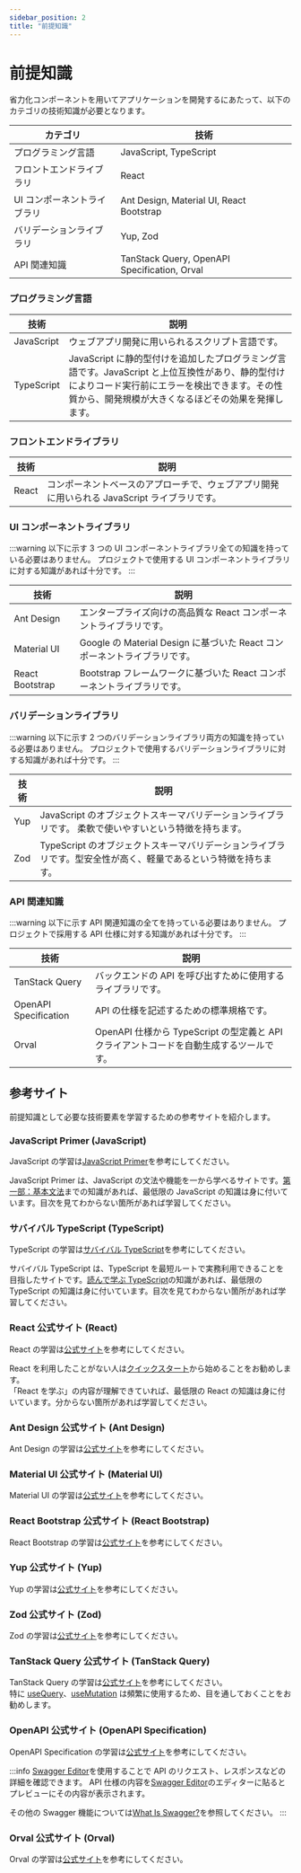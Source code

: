 ```yaml
---
sidebar_position: 2
title: "前提知識"
---
```


# 前提知識

省力化コンポーネントを用いてアプリケーションを開発するにあたって、以下のカテゴリの技術知識が必要となります。

| カテゴリ                    | 技術                                         |
| --------------------------- | -------------------------------------------- |
| プログラミング言語          | JavaScript, TypeScript                       |
| フロントエンドライブラリ    | React                                        |
| UI コンポーネントライブラリ | Ant Design, Material UI, React Bootstrap     |
| バリデーションライブラリ    | Yup, Zod                                     |
| API 関連知識                | TanStack Query, OpenAPI Specification, Orval |

### プログラミング言語

| 技術       | 説明                                                                                                                                                                                                     |
| ---------- | -------------------------------------------------------------------------------------------------------------------------------------------------------------------------------------------------------- |
| JavaScript | ウェブアプリ開発に用いられるスクリプト言語です。                                                                                                                                                         |
| TypeScript | JavaScript に静的型付けを追加したプログラミング言語です。JavaScript と上位互換性があり、静的型付けによりコード実行前にエラーを検出できます。その性質から、開発規模が大きくなるほどその効果を発揮します。 |

### フロントエンドライブラリ

| 技術  | 説明                                                                                         |
| ----- | -------------------------------------------------------------------------------------------- |
| React | コンポーネントベースのアプローチで、ウェブアプリ開発に用いられる JavaScript ライブラリです。 |

### UI コンポーネントライブラリ

:::warning
以下に示す 3 つの UI コンポーネントライブラリ全ての知識を持っている必要はありません。
プロジェクトで使用する UI コンポーネントライブラリに対する知識があれば十分です。
:::

| 技術            | 説明                                                                      |
| --------------- | ------------------------------------------------------------------------- |
| Ant Design      | エンタープライズ向けの高品質な React コンポーネントライブラリです。       |
| Material UI     | Google の Material Design に基づいた React コンポーネントライブラリです。 |
| React Bootstrap | Bootstrap フレームワークに基づいた React コンポーネントライブラリです。   |

### バリデーションライブラリ

:::warning
以下に示す 2 つのバリデーションライブラリ両方の知識を持っている必要はありません。
プロジェクトで使用するバリデーションライブラリに対する知識があれば十分です。
:::

| 技術 | 説明                                                                                                            |
| ---- | --------------------------------------------------------------------------------------------------------------- |
| Yup  | JavaScript のオブジェクトスキーマバリデーションライブラリです。 柔軟で使いやすいという特徴を持ちます。          |
| Zod  | TypeScript のオブジェクトスキーマバリデーションライブラリです。型安全性が高く、軽量であるという特徴を持ちます。 |

### API 関連知識

:::warning
以下に示す API 関連知識の全てを持っている必要はありません。
プロジェクトで採用する API 仕様に対する知識があれば十分です。
:::

| 技術                  | 説明                                                                                    |
| --------------------- | --------------------------------------------------------------------------------------- |
| TanStack Query        | バックエンドの API を呼び出すために使用するライブラリです。                             |
| OpenAPI Specification | API の仕様を記述するための標準規格です。                                                |
| Orval                 | OpenAPI 仕様から TypeScript の型定義と API クライアントコードを自動生成するツールです。 |

## 参考サイト

前提知識として必要な技術要素を学習するための参考サイトを紹介します。

### JavaScript Primer (JavaScript)

JavaScript の学習は[JavaScript Primer](https://jsprimer.net/)を参考にしてください。

JavaScript Primer は、JavaScript の文法や機能を一から学べるサイトです。[第一部：基本文法](https://jsprimer.net/basic/)までの知識があれば、最低限の JavaScript の知識は身に付いています。目次を見てわからない箇所があれば学習してください。

### サバイバル TypeScript (TypeScript)

TypeScript の学習は[サバイバル TypeScript](https://typescriptbook.jp/)を参考にしてください。

サバイバル TypeScript は、TypeScript を最短ルートで実務利用できることを目指したサイトです。[読んで学ぶ TypeScript](https://book.yyts.org/reference)の知識があれば、最低限の TypeScript の知識は身に付いています。目次を見てわからない箇所があれば学習してください。

### React 公式サイト (React)

React の学習は[公式サイト](https://ja.react.dev/)を参考にしてください。

React を利用したことがない人は[クイックスタート](https://ja.react.dev/learn)から始めることをお勧めします。  
「React を学ぶ」の内容が理解できていれば、最低限の React の知識は身に付いています。分からない箇所があれば学習してください。

### Ant Design 公式サイト (Ant Design)

Ant Design の学習は[公式サイト](https://ant.design/components/overview/)を参考にしてください。

### Material UI 公式サイト (Material UI)

Material UI の学習は[公式サイト](https://mui.com/material-ui/)を参考にしてください。

### React Bootstrap 公式サイト (React Bootstrap)

React Bootstrap の学習は[公式サイト](https://react-bootstrap.github.io/#:~:text=React-Bootstrap%20replaces%20the%20Bootstrap)を参考にしてください。

### Yup 公式サイト (Yup)

Yup の学習は[公式サイト](https://yup-docs.vercel.app/)を参考にしてください。

### Zod 公式サイト (Zod)

Zod の学習は[公式サイト](https://zod.dev/)を参考にしてください。

### TanStack Query 公式サイト (TanStack Query)

TanStack Query の学習は[公式サイト](https://tanstack.com/query/latest)を参考にしてください。  
特に [useQuery](https://tanstack.com/query/latest/docs/framework/react/reference/useQuery#usequery)、[useMutation](https://tanstack.com/query/latest/docs/framework/react/reference/useMutation#usemutation) は頻繁に使用するため、目を通しておくことをお勧めします。

### OpenAPI 公式サイト (OpenAPI Specification)

OpenAPI Specification の学習は[公式サイト](https://www.openapis.org/what-is-openapi)を参考にしてください。

:::info
[Swagger Editor](https://editor.swagger.io/)を使用することで API のリクエスト、レスポンスなどの詳細を確認できます。
API 仕様の内容を[Swagger Editor](https://editor.swagger.io/)のエディターに貼るとプレビューにその内容が表示されます。

その他の Swagger 機能については[What Is Swagger?](https://swagger.io/docs/specification/about/)を参照してください。
:::

### Orval 公式サイト (Orval)

Orval の学習は[公式サイト](https://orval.dev/)を参考にしてください。
